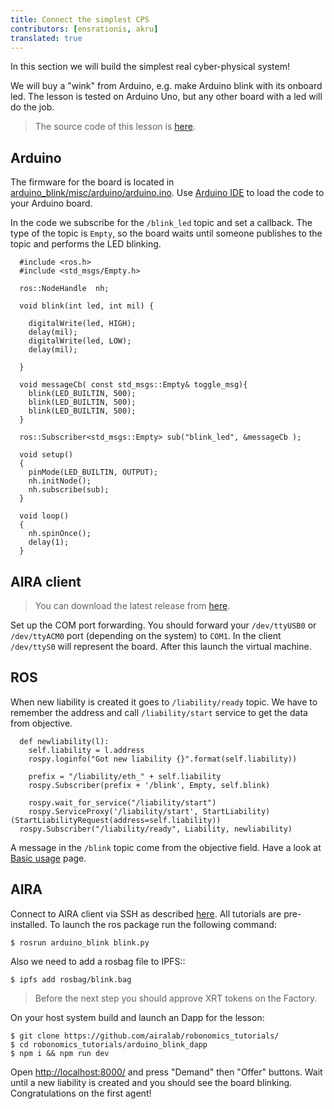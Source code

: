 ```yaml
---
title: Connect the simplest CPS 
contributors: [ensrationis, akru]
translated: true
---
```


In this section we will build the simplest real cyber-physical system!

We will buy a "wink" from Arduino, e.g. make Arduino blink with its onboard led. The lesson is tested on Arduino Uno, but any other board with a led will do the job.

> The source code of this lesson is [here](https://github.com/airalab/robonomics_tutorials/tree/master/arduino_blink).

## Arduino

The firmware for the board is located in [arduino_blink/misc/arduino/arduino.ino](https://github.com/airalab/robonomics_tutorials/blob/master/arduino_blink/misc/arduino/arduino.ino). Use [Arduino IDE](https://www.arduino.cc/en/Main/Software) to load the code to your Arduino board.

In the code we subscribe for the ``/blink_led`` topic and set a callback. The type of the topic is ``Empty``, so the board waits until someone publishes to the topic and performs the LED blinking.

```
  #include <ros.h>
  #include <std_msgs/Empty.h>

  ros::NodeHandle  nh;

  void blink(int led, int mil) {

    digitalWrite(led, HIGH);
    delay(mil);
    digitalWrite(led, LOW);
    delay(mil);

  }

  void messageCb( const std_msgs::Empty& toggle_msg){
    blink(LED_BUILTIN, 500);
    blink(LED_BUILTIN, 500);
    blink(LED_BUILTIN, 500);
  }

  ros::Subscriber<std_msgs::Empty> sub("blink_led", &messageCb );

  void setup()
  {
    pinMode(LED_BUILTIN, OUTPUT);
    nh.initNode();
    nh.subscribe(sub);
  }

  void loop()
  {
    nh.spinOnce();
    delay(1);
  }
```


## AIRA client

> You can download the latest release from [here](https://github.com/airalab/aira/releases).

Set up the COM port forwarding. You should forward your `/dev/ttyUSB0` or `/dev/ttyACM0` port (depending on the system) to `COM1`. In the client `/dev/ttyS0` will represent the board. After this launch the virtual machine.

## ROS

When new liability is created it goes to `/liability/ready` topic. We have to remember the address and call `/liability/start` service to get the data from objective.

```
  def newliability(l):
    self.liability = l.address
    rospy.loginfo("Got new liability {}".format(self.liability))

    prefix = "/liability/eth_" + self.liability
    rospy.Subscriber(prefix + '/blink', Empty, self.blink)

    rospy.wait_for_service("/liability/start")
    rospy.ServiceProxy('/liability/start', StartLiability)(StartLiabilityRequest(address=self.liability))
  rospy.Subscriber("/liability/ready", Liability, newliability)
```

A message in the `/blink` topic come from the objective field. Have a look at [Basic usage](/docs/aira-basic-usage) page.

## AIRA

Connect to AIRA client via SSH as described [here](/docs/aira-connecting-via-ssh). All tutorials are pre-installed. To launch the ros package run the following command:

```
$ rosrun arduino_blink blink.py
```

Also we need to add a rosbag file to IPFS::

```
$ ipfs add rosbag/blink.bag
```

> Before the next step you should approve XRT tokens on the Factory.

On your host system build and launch an Dapp for the lesson:

```
$ git clone https://github.com/airalab/robonomics_tutorials/
$ cd robonomics_tutorials/arduino_blink_dapp
$ npm i && npm run dev
```

Open [http://localhost:8000/](http://localhost:8000/) and press "Demand" then "Offer" buttons. Wait until a new liability is created and you should see the board blinking. Congratulations on the first agent!
